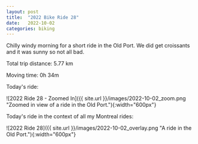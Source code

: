 ```yaml
---
layout: post
title:  "2022 Bike Ride 28"
date:   2022-10-02
categories: biking
---
```


Chilly windy morning for a short ride in the Old Port. We did get croissants and it was sunny so not all bad.

Total trip distance: 5.77 km

Moving time: 0h 34m

Today's ride:

![2022 Ride 28 - Zoomed In]({{ site.url }}/images/2022-10-02_zoom.png "Zoomed in view of a ride in the Old Port."){:width="600px"}

Today's ride in the context of all my Montreal rides:

![2022 Ride 28]({{ site.url }}/images/2022-10-02_overlay.png "A ride in the Old Port."){:width="600px"}
